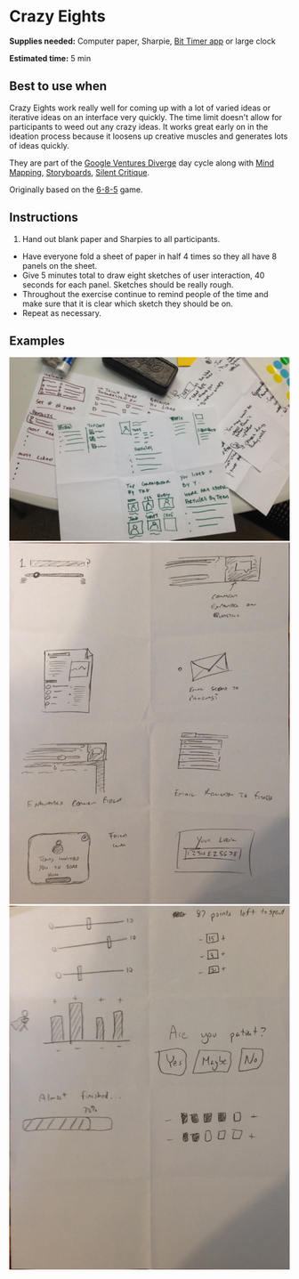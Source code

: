 # Crazy Eights

**Supplies needed:** Computer paper, Sharpie, 
[Bit Timer app](http://www.bittimerapp.com/) or large clock

**Estimated time:** 5 min

## Best to use when

Crazy Eights work really well for coming up with a lot of varied ideas or
iterative ideas on an interface very quickly. The time limit doesn't allow for
participants to weed out any crazy ideas. It works great early on in the
ideation process because it loosens up creative muscles and generates lots of
ideas quickly.

They are part of the [Google Ventures Diverge](http://www.gv.com/lib/the-product-design-sprint-divergeday2)
day cycle along with 
[Mind Mapping](mind-mapping.md),
[Storyboards](storyboards.md),
[Silent Critique](silent-critique.md).

Originally based on the
[6-8-5](http://www.gamestorming.com/games-for-fresh-thinking-and-ideas/6-8-5s/) game.

## Instructions

1. Hand out blank paper and Sharpies to all participants.
* Have everyone fold a sheet of paper in half 4 times so they all have 8 panels
on the sheet.
* Give 5 minutes total to draw eight sketches of user interaction,
40 seconds for each panel.
Sketches should be really rough.
* Throughout the exercise continue to remind people of the time and make sure
that it is clear which sketch they should be on.
* Repeat as necessary.

## Examples

![Crazy Eights Example](images/crazy-eights.jpg)
![Crazy Eights Example](images/crazy-six.jpg)
![Crazy Eights Example](images/crazy-six-2.jpg)
